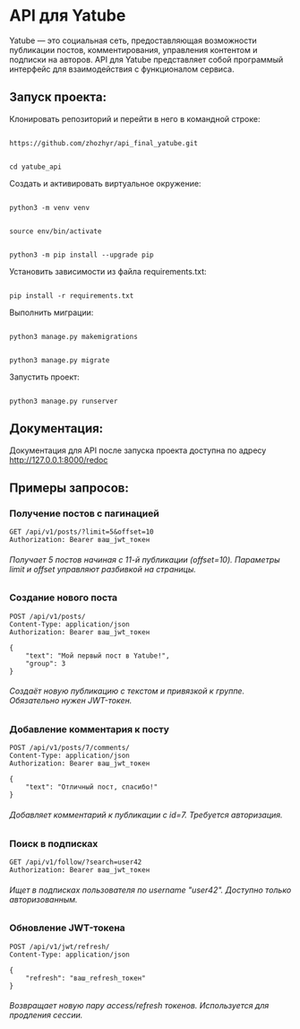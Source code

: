 # API для Yatube

Yatube — это социальная сеть, предоставляющая возможности публикации постов, комментирования, управления контентом и
подписки на авторов. API для Yatube представляет собой программый интерфейс для взаимодействия с функционалом сервиса.

## Запуск проекта:

Клонировать репозиторий и перейти в него в командной строке:

```

https://github.com/zhozhyr/api_final_yatube.git

```

```

cd yatube_api

```

Создать и активировать виртуальное окружение:

```

python3 -m venv venv

```

```

source env/bin/activate

```

```

python3 -m pip install --upgrade pip

```

Установить зависимости из файла requirements.txt:

```

pip install -r requirements.txt

```

Выполнить миграции:

```

python3 manage.py makemigrations

```

```

python3 manage.py migrate

```

Запустить проект:

```

python3 manage.py runserver

```

## Документация:

Документация для API после запуска проекта доступна по адресу http://127.0.0.1:8000/redoc

## Примеры запросов:

### Получение постов с пагинацией

```
GET /api/v1/posts/?limit=5&offset=10
Authorization: Bearer ваш_jwt_токен
```

###### Получает 5 постов начиная с 11-й публикации (offset=10). Параметры limit и offset управляют разбивкой на страницы.

### Создание нового поста

```
POST /api/v1/posts/
Content-Type: application/json
Authorization: Bearer ваш_jwt_токен

{
    "text": "Мой первый пост в Yatube!",
    "group": 3
}
```

###### Создаёт новую публикацию с текстом и привязкой к группе. Обязательно нужен JWT-токен.

### Добавление комментария к посту

```
POST /api/v1/posts/7/comments/
Content-Type: application/json
Authorization: Bearer ваш_jwt_токен

{
    "text": "Отличный пост, спасибо!"
}
```

###### Добавляет комментарий к публикации с id=7. Требуется авторизация.

### Поиск в подписках

```
GET /api/v1/follow/?search=user42
Authorization: Bearer ваш_jwt_токен
```

###### Ищет в подписках пользователя по username "user42". Доступно только авторизованным.

### Обновление JWT-токена

```
POST /api/v1/jwt/refresh/
Content-Type: application/json

{
    "refresh": "ваш_refresh_токен"
}
```

###### Возвращает новую пару access/refresh токенов. Используется для продления сессии.